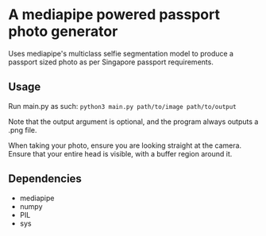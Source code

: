 # A mediapipe powered passport photo generator 
Uses mediapipe's multiclass selfie segmentation model to produce a passport sized photo as per Singapore passport requirements.

## Usage
Run main.py as such:
``` python3 main.py path/to/image path/to/output ```

Note that the output argument is optional, and the program always outputs a .png file.

When taking your photo, ensure you are looking straight at the camera. Ensure that your entire head is visible, with a buffer region around it.

## Dependencies
* mediapipe
* numpy
* PIL
* sys
